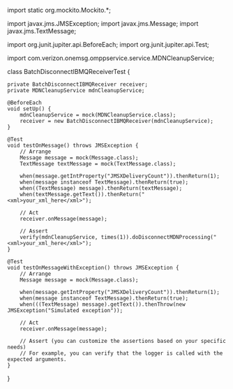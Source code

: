 import static org.mockito.Mockito.*;

import javax.jms.JMSException;
import javax.jms.Message;
import javax.jms.TextMessage;

import org.junit.jupiter.api.BeforeEach;
import org.junit.jupiter.api.Test;

import com.verizon.onemsg.omppservice.service.MDNCleanupService;

class BatchDisconnectIBMQReceiverTest {

    private BatchDisconnectIBMQReceiver receiver;
    private MDNCleanupService mdnCleanupService;

    @BeforeEach
    void setUp() {
        mdnCleanupService = mock(MDNCleanupService.class);
        receiver = new BatchDisconnectIBMQReceiver(mdnCleanupService);
    }

    @Test
    void testOnMessage() throws JMSException {
        // Arrange
        Message message = mock(Message.class);
        TextMessage textMessage = mock(TextMessage.class);

        when(message.getIntProperty("JMSXDeliveryCount")).thenReturn(1);
        when(message instanceof TextMessage).thenReturn(true);
        when((TextMessage) message).thenReturn(textMessage);
        when(textMessage.getText()).thenReturn("<xml>your_xml_here</xml>");

        // Act
        receiver.onMessage(message);

        // Assert
        verify(mdnCleanupService, times(1)).doDisconnectMDNProcessing("<xml>your_xml_here</xml>");
    }

    @Test
    void testOnMessageWithException() throws JMSException {
        // Arrange
        Message message = mock(Message.class);

        when(message.getIntProperty("JMSXDeliveryCount")).thenReturn(1);
        when(message instanceof TextMessage).thenReturn(true);
        when(((TextMessage) message).getText()).thenThrow(new JMSException("Simulated exception"));

        // Act
        receiver.onMessage(message);

        // Assert (you can customize the assertions based on your specific needs)
        // For example, you can verify that the logger is called with the expected arguments.
    }
}
